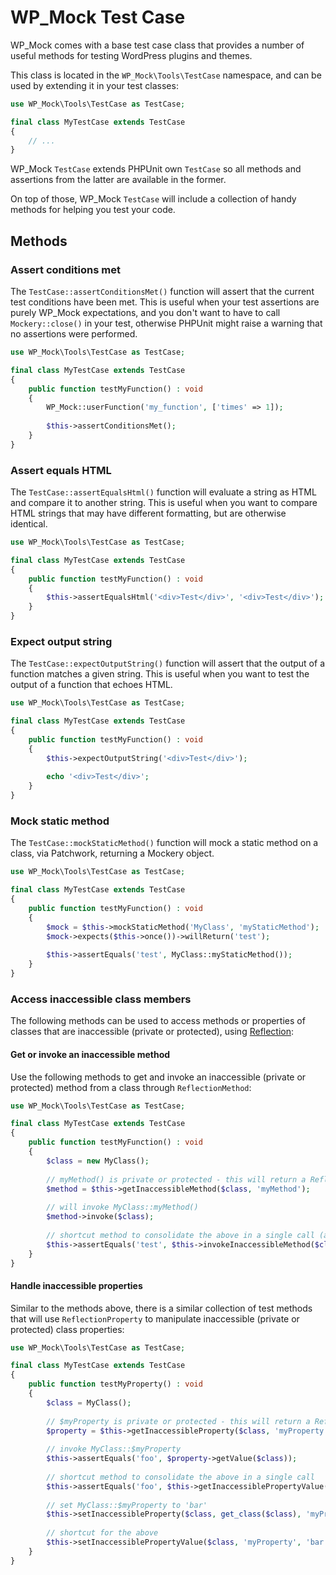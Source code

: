 # WP_Mock Test Case

WP_Mock comes with a base test case class that provides a number of useful methods for testing WordPress plugins and themes.

This class is located in the `WP_Mock\Tools\TestCase` namespace, and can be used by extending it in your test classes:

```php
use WP_Mock\Tools\TestCase as TestCase;

final class MyTestCase extends TestCase
{
    // ...
}
```

WP_Mock `TestCase` extends PHPUnit own `TestCase` so all methods and assertions from the latter are available in the former.

On top of those, WP_Mock `TestCase` will include a collection of handy methods for helping you test your code.

## Methods


### Assert conditions met

The `TestCase::assertConditionsMet()` function will assert that the current test conditions have been met. This is useful when your test assertions are purely WP_Mock expectations, and you don't want to have to call `Mockery::close()` in your test, otherwise PHPUnit might raise a warning that no assertions were performed.

```php
use WP_Mock\Tools\TestCase as TestCase;

final class MyTestCase extends TestCase
{
    public function testMyFunction() : void
    {
        WP_Mock::userFunction('my_function', ['times' => 1]);
        
        $this->assertConditionsMet(); 
    }
}
```

### Assert equals HTML

The `TestCase::assertEqualsHtml()` function will evaluate a string as HTML and compare it to another string. This is useful when you want to compare HTML strings that may have different formatting, but are otherwise identical.

```php
use WP_Mock\Tools\TestCase as TestCase;

final class MyTestCase extends TestCase
{
    public function testMyFunction() : void
    {
        $this->assertEqualsHtml('<div>Test</div>', '<div>Test</div>');
    }
}
```

### Expect output string

The `TestCase::expectOutputString()` function will assert that the output of a function matches a given string. This is useful when you want to test the output of a function that echoes HTML.

```php
use WP_Mock\Tools\TestCase as TestCase;

final class MyTestCase extends TestCase
{
    public function testMyFunction() : void
    {
        $this->expectOutputString('<div>Test</div>');
        
        echo '<div>Test</div>';
    }   
}
```

### Mock static method

The `TestCase::mockStaticMethod()` function will mock a static method on a class, via Patchwork, returning a Mockery object. 

```php
use WP_Mock\Tools\TestCase as TestCase;

final class MyTestCase extends TestCase
{
    public function testMyFunction() : void
    {
        $mock = $this->mockStaticMethod('MyClass', 'myStaticMethod');
        $mock->expects($this->once())->willReturn('test');
        
        $this->assertEquals('test', MyClass::myStaticMethod());
    }   
}
```

### Access inaccessible class members

The following methods can be used to access methods or properties of classes that are inaccessible (private or protected), using [Reflection](https://www.php.net/manual/en/book.reflection.php):

#### Get or invoke an inaccessible method

Use the following methods to get and invoke an inaccessible (private or protected) method from a class through `ReflectionMethod`:

```php
use WP_Mock\Tools\TestCase as TestCase;

final class MyTestCase extends TestCase
{
    public function testMyFunction() : void
    {
        $class = new MyClass();
    
        // myMethod() is private or protected - this will return a ReflectionMethod object
        $method = $this->getInaccessibleMethod($class, 'myMethod');
        
        // will invoke MyClass::myMethod()
        $method->invoke($class);
        
        // shortcut method to consolidate the above in a single call (assumes this method returns a string)
        $this->assertEquals('test', $this->invokeInaccessibleMethod($class, 'myMethod'));
    }   
}
```

#### Handle inaccessible properties

Similar to the methods above, there is a similar collection of test methods that will use `ReflectionProperty` to manipulate inaccessible (private or protected) class properties:

```php
use WP_Mock\Tools\TestCase as TestCase;

final class MyTestCase extends TestCase
{
    public function testMyProperty() : void
    {
        $class = MyClass();
    
        // $myProperty is private or protected - this will return a ReflectionProperty object
        $property = $this->getInaccessibleProperty($class, 'myProperty');
        
        // invoke MyClass::$myProperty 
        $this->assertEquals('foo', $property->getValue($class));
        
        // shortcut method to consolidate the above in a single call
        $this->assertEquals('foo', $this->getInaccessiblePropertyValue($class, 'myProperty'));
        
        // set MyClass::$myProperty to 'bar'
        $this->setInaccessibleProperty($class, get_class($class), 'myProperty', 'bar');
        
        // shortcut for the above
        $this->setInaccessiblePropertyValue($class, 'myProperty', 'bar');
    }   
}
```
